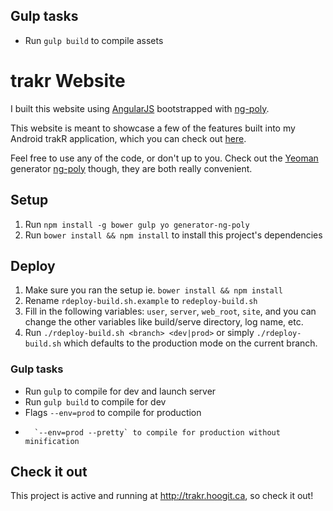 


## Gulp tasks
- Run `gulp build` to compile assets
 # trakr Website

I built this website using [AngularJS](https://angular.io/) bootstrapped with [ng-poly](https://github.com/dustinspecker/generator-ng-poly).

This website is meant to showcase a few of the features built into my Android trakR application, which you can check out [here](http://github.com/jordond/trakr).

Feel free to use any of the code, or don't up to you.  Check out the [Yeoman](http://yeoman.io/) generator [ng-poly](https://github.com/dustinspecker/generator-ng-poly) though, they are both really convenient.

## Setup
1. Run `npm install -g bower gulp yo generator-ng-poly`
1. Run `bower install && npm install` to install this project's dependencies

## Deploy
1. Make sure you ran the setup ie. `bower install && npm install`
2. Rename `rdeploy-build.sh.example` to `redeploy-build.sh`
3. Fill in the following variables: `user`, `server`, `web_root`, `site`, and you can change the other variables like build/serve directory, log name, etc.
4. Run `./rdeploy-build.sh <branch> <dev|prod>` or simply `./rdeploy-build.sh` which defaults to the production mode on the current branch.

### Gulp tasks
- Run `gulp` to compile for dev and launch server
- Run `gulp build` to compile for dev
- Flags `--env=prod` to compile for production
-       `--env=prod --pretty` to compile for production without minification

## Check it out

This project is active and running at http://trakr.hoogit.ca, so check it out!

